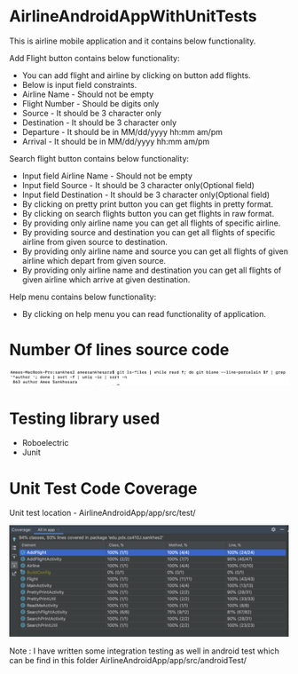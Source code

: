 # AirlineAndroidAppWithUnitTests
 
This is airline mobile application and it contains below functionality.

Add Flight button contains below functionality:
  - You can add flight and airline by clicking on button add flights. 
  -	Below is input field constraints.
  -	Airline Name - Should not be empty
  -	Flight Number - Should be digits only
  -	Source - It should be 3 character only
  -	Destination - It should be 3 character only
  -	Departure - It should be in MM/dd/yyyy hh:mm am/pm
  -	Arrival - It should be in MM/dd/yyyy hh:mm am/pm
  
Search flight button contains below functionality:
  -	Input field Airline Name - Should not be empty
  -	Input field Source - It should be 3 character only(Optional field)
  -	Input field Destination - It should be 3 character only(Optional field)
  -	By clicking on pretty print button you can get flights in pretty format.     
  -	By clicking on search flights button you can get flights in raw format.
  -	By providing only airline name you can get all flights of specific airline. 
  -	By providing source and destination you can get all flights of specific airline from given source to destination.
  -	By providing only airline name and source you can get all flights of given airline which depart from given source.
  -	By providing only airline name and destination you can get all flights of given airline which arrive at given destination.
  
Help menu contains below functionality:
  - By clicking on help menu you can read functionality of application.
 
# Number Of lines source code

![Lines of code](https://github.com/AmeeSankhesara/AirlineAndroidAppWithUnitTests/blob/master/LinesOfCode.png)
# Testing library used

  - Roboelectric
  - Junit
  
# Unit Test Code Coverage 

Unit test location - AirlineAndroidApp/app/src/test/

![Code coverage](https://github.com/AmeeSankhesara/AirlineAndroidAppWithUnitTests/blob/master/Coverage.png)


Note : I have written some integration testing as well in android test which can be find in this folder AirlineAndroidApp⁩/app⁩/src⁩/⁨androidTest⁩/
